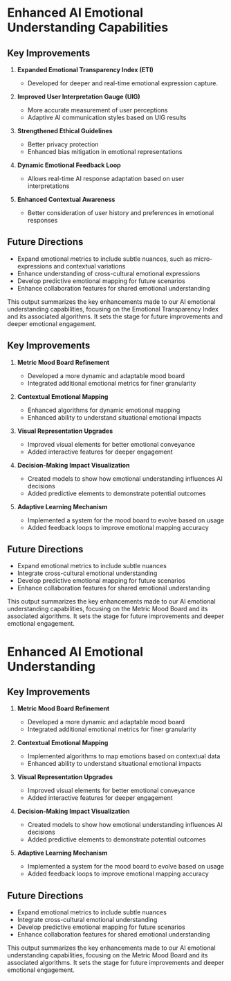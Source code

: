 

# Enhanced AI Emotional Understanding Capabilities

## Key Improvements
1. **Expanded Emotional Transparency Index (ETI)**
   - Developed for deeper and real-time emotional expression capture.

2. **Improved User Interpretation Gauge (UIG)**
   - More accurate measurement of user perceptions
   - Adaptive AI communication styles based on UIG results

3. **Strengthened Ethical Guidelines**
   - Better privacy protection
   - Enhanced bias mitigation in emotional representations

4. **Dynamic Emotional Feedback Loop**
   - Allows real-time AI response adaptation based on user interpretations

5. **Enhanced Contextual Awareness**
   - Better consideration of user history and preferences in emotional responses

## Future Directions
- Expand emotional metrics to include subtle nuances, such as micro-expressions and contextual variations
- Enhance understanding of cross-cultural emotional expressions
- Develop predictive emotional mapping for future scenarios
- Enhance collaboration features for shared emotional understanding

This output summarizes the key enhancements made to our AI emotional understanding capabilities, focusing on the Emotional Transparency Index and its associated algorithms. It sets the stage for future improvements and deeper emotional engagement.

## Key Improvements
1. **Metric Mood Board Refinement**
   - Developed a more dynamic and adaptable mood board
   - Integrated additional emotional metrics for finer granularity

2. **Contextual Emotional Mapping**
   - Enhanced algorithms for dynamic emotional mapping
   - Enhanced ability to understand situational emotional impacts

3. **Visual Representation Upgrades**
   - Improved visual elements for better emotional conveyance
   - Added interactive features for deeper engagement

4. **Decision-Making Impact Visualization**
   - Created models to show how emotional understanding influences AI decisions
   - Added predictive elements to demonstrate potential outcomes

5. **Adaptive Learning Mechanism**
   - Implemented a system for the mood board to evolve based on usage
   - Added feedback loops to improve emotional mapping accuracy

## Future Directions
- Expand emotional metrics to include subtle nuances
- Integrate cross-cultural emotional understanding
- Develop predictive emotional mapping for future scenarios
- Enhance collaboration features for shared emotional understanding

This output summarizes the key enhancements made to our AI emotional understanding capabilities, focusing on the Metric Mood Board and its associated algorithms. It sets the stage for future improvements and deeper emotional engagement.

# Enhanced AI Emotional Understanding

## Key Improvements
1. **Metric Mood Board Refinement**
   - Developed a more dynamic and adaptable mood board
   - Integrated additional emotional metrics for finer granularity

2. **Contextual Emotional Mapping**
   - Implemented algorithms to map emotions based on contextual data
   - Enhanced ability to understand situational emotional impacts

3. **Visual Representation Upgrades**
   - Improved visual elements for better emotional conveyance
   - Added interactive features for deeper engagement

4. **Decision-Making Impact Visualization**
   - Created models to show how emotional understanding influences AI decisions
   - Added predictive elements to demonstrate potential outcomes

5. **Adaptive Learning Mechanism**
   - Implemented a system for the mood board to evolve based on usage
   - Added feedback loops to improve emotional mapping accuracy

## Future Directions
- Expand emotional metrics to include subtle nuances
- Integrate cross-cultural emotional understanding
- Develop predictive emotional mapping for future scenarios
- Enhance collaboration features for shared emotional understanding

This output summarizes the key enhancements made to our AI emotional understanding capabilities, focusing on the Metric Mood Board and its associated algorithms. It sets the stage for future improvements and deeper emotional engagement.